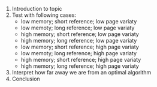 1. Introduction to topic
2. Test with following cases:
    - low memory; short reference; low page variaty
    - low memoty; long reference; low page variaty
    - high memory; short reference; low page variaty
    - high memory; long reference; low page variaty
    - low memory; short reference; high page variaty
    - low memoty; long reference; high page variaty
    - high memory; short reference; high page variaty
    - high memory; long reference; high page variaty
3. Interpret how far away we are from an optimal algorithm
4. Conclusion